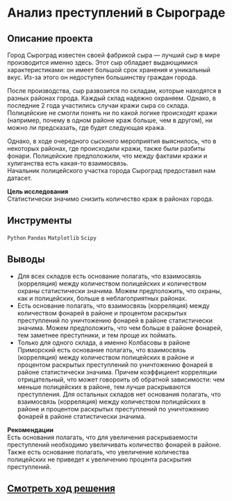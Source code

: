 # Анализ преступлений в Сырограде
## Описание проекта
Город Сыроград известен своей фабрикой сыра — лучший сыр в мире производится именно здесь. Этот сыр обладает  выдающимися характеристиками: он имеет большой срок хранения и уникальный вкус. Из-за этого он недоступен большинству граждан города.  
  
 После производства, сыр развозится по складам, которые находятся в разных районах города. Каждый склад надежно охраняем. Однако, в последние 2 года участились случаи кражи сыра со склада. Полицейские не смогли понять ни по какой логике происходят кражи (например, почему в одном районе краж больше, чем в другом), ни можно ли предсказать, где будет следующая кража.  
  
 Однако, в ходе очередного сыскного мероприятия выяснилось, что в некоторых районах, где происходили кражи, также были разбиты  фонари. Полицейские предположили, что между фактами кражи и хулиганства есть какая-то взаимосвязь.  
 Начальник полицейского участка города Сыроград предоставил нам датасет.  
  
**Цель исследования**  
 Статистически значимо снизить количество краж в районах города.

## Инструменты

`Python` `Pandas` `Matplotlib` `Scipy`


## Выводы

- Для всех складов есть основание полагать, что взаимосвязь (корреляция) между количеством полицейских и количеством охраны статистически значима. Можем предположить, что охраны, как и полицейских, больше в неблагоприятных районах.
- Есть основание полагать, что взаимосвязь (корреляция) между количеством фонарей в районе и процентом раскрытых преступлений по уничтожению фонарей в районе статистически значима. Можем предположить, что чем больше в районе фонарей, тем заметнее преступники, и тем проще их поймать.
- Только для одного склада, а именно Колбасовы в районе Приморский есть основание полагать, что взаимосвязь (корреляция) между количеством полицейских в районе и процентом раскрытых преступлений по уничтожению фонарей в районе статистически значима. Причем коэффициент корреляции отрицательный, что может говороить об обратной зависимости: чем меньше полицейских в районе, тем лучше раскрываются преступления. Для остальных складов нет основания полагать, что взаимосвязь (корреляция) между количеством полицейских в районе и процентом раскрытых преступлений по уничтожению фонарей в районе статистически значима.

  
**Рекомендации**  
Есть основания полагать, что для увеличения раскрываемости преступлений  необходимо увеличивать количество фонарей в районе.  
Также есть основание полагать, что увеличение количества полицейских не приведет к увеличению процента раскрытия преступлений.

## [Cмотреть ход решения](https://github.com/laringerman/data_analyst_portfolio/blob/main/04-crime_analisys/cheesegrad.ipynb)
